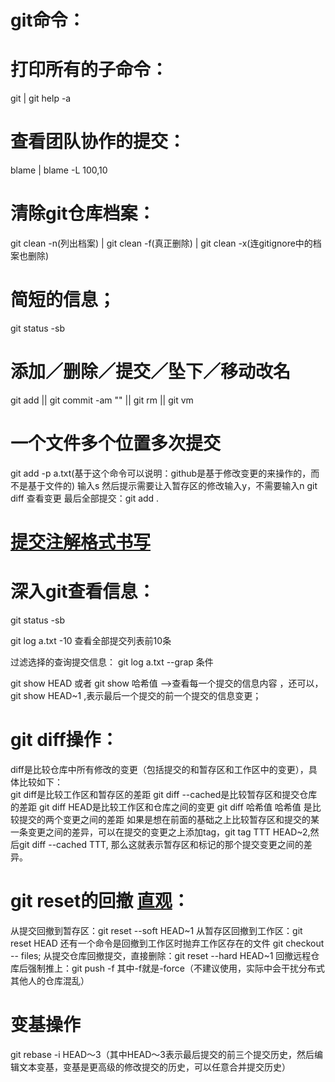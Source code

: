 git命令：
=======

# 打印所有的子命令：
  git | git help -a
  
# 查看团队协作的提交：
  blame <file name> | blame -L 100,10 <file name>
  
# 清除git仓库档案：
  git clean -n(列出档案) | git clean -f(真正删除) | git clean -x(连gitignore中的档案也删除)
  
# 简短的信息；
  git status -sb
  
# 添加／删除／提交／坠下／移动改名
  git add || git commit -am "" || git rm || git vm
  
# 一个文件多个位置多次提交
  git add -p a.txt(基于这个命令可以说明：github是基于修改变更的来操作的，而不是基于文件的)
  输入s
  然后提示需要让入暂存区的修改输入y，不需要输入n
  git diff 查看变更
  最后全部提交：git add .
  
# [提交注解格式书写](http://www.ruanyifeng.com/blog/2016/01/commit_message_change_log.html)
 
# 深入git查看信息：
  git status -sb 
  
  git log a.txt -10 查看全部提交列表前10条 
  
  过滤选择的查询提交信息： git log a.txt --grap 条件 
  
  git show HEAD 或者 git show 哈希值  -->查看每一个提交的信息内容 ，还可以，git show HEAD~1 ,表示最后一个提交的前一个提交的信息变更； 
  
# git diff操作： 
  diff是比较仓库中所有修改的变更（包括提交的和暂存区和工作区中的变更），具体比较如下：  
  git diff是比较工作区和暂存区的差距 
  git diff --cached是比较暂存区和提交仓库的差距 
  git diff HEAD是比较工作区和仓库之间的变更 
  git diff 哈希值 哈希值 是比较提交的两个变更之间的差距 
  如果是想在前面的基础之上比较暂存区和提交的某一条变更之间的差异，可以在提交的变更之上添加tag，git tag TTT HEAD~2,然后git diff --cached TTT, 
  那么这就表示暂存区和标记的那个提交变更之间的差异。 

# git reset的回撤 [直观](https://blog.csdn.net/qidi_huang/article/details/53839591)： 
  从提交回撤到暂存区：git reset --soft HEAD~1 
  从暂存区回撤到工作区：git reset HEAD 还有一个命令是回撤到工作区时抛弃工作区存在的文件 git checkout -- files; 
  从提交仓库回撤提交，直接删除：git reset --hard HEAD~1
  回撤远程仓库后强制推上：git push -f  其中-f就是-force（不建议使用，实际中会干扰分布式其他人的仓库混乱） 
  
# 变基操作 
  git rebase -i HEAD～3（其中HEAD～3表示最后提交的前三个提交历史，然后编辑文本变基，变基是更高级的修改提交的历史，可以任意合并提交历史） 
  


